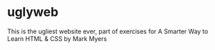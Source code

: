 # uglyweb
This is the ugliest website ever, part of exercises for A Smarter Way to Learn HTML &amp; CSS by Mark Myers
